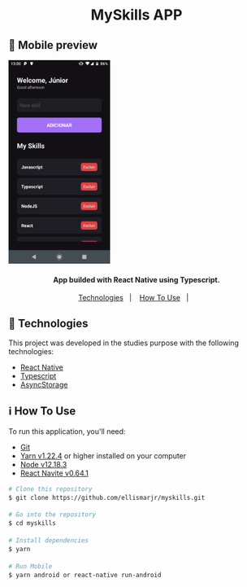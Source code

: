 <h1 align="center">
  MySkills APP
</h1>

## :iphone: Mobile preview
<p align="left">
  <img height="400" src="https://github.com/ellismarjr/myskills/blob/master/preview.png">
</p>

<h4 align="center">
  App builded with React Native using Typescript.
</h4>

<p align="center">
  <a href="#rocket-technologies">Technologies</a>&nbsp;&nbsp;&nbsp;|&nbsp;&nbsp;&nbsp;
  <a href="#information_source-how-to-use">How To Use</a>&nbsp;&nbsp;&nbsp;|&nbsp;&nbsp;&nbsp;
</p>

## :rocket: Technologies

This project was developed in the studies purpose with the following technologies:

- [React Native](https://reactnative.dev/)
- [Typescript](https://www.typescriptlang.org/)
- [AsyncStorage](https://react-native-async-storage.github.io/async-storage/)


## :information_source: How To Use

To run this application, you'll need:
- [Git](https://git-scm.com)
- [Yarn v1.22.4](https://yarnpkg.com/) or higher installed on your computer
- [Node v12.18.3](https://nodejs.org/en/)
- [React Navite v0.64.1](https://reactnative.dev/)

```bash
# Clone this repository
$ git clone https://github.com/ellismarjr/myskills.git

# Go into the repository
$ cd myskills

# Install dependencies
$ yarn

# Run Mobile
$ yarn android or react-native run-android

```


